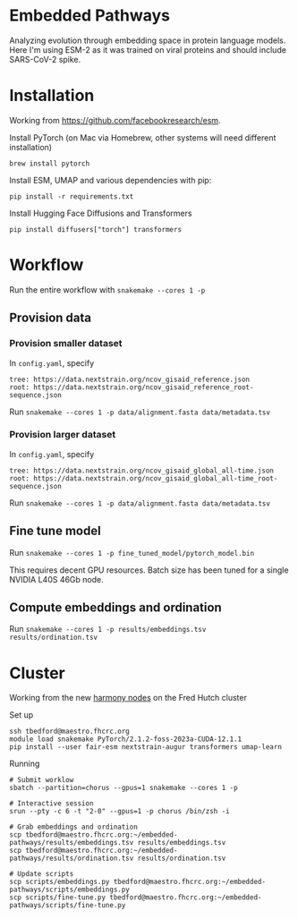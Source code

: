 # Embedded Pathways

Analyzing evolution through embedding space in protein language models. Here I'm
using ESM-2 as it was trained on viral proteins and should include SARS-CoV-2
spike.

# Installation

Working from https://github.com/facebookresearch/esm.

Install PyTorch (on Mac via Homebrew, other systems will need different installation)
```
brew install pytorch
```

Install ESM, UMAP and various dependencies with pip:

```
pip install -r requirements.txt
```

Install Hugging Face Diffusions and Transformers
```
pip install diffusers["torch"] transformers
```

# Workflow

Run the entire workflow with `snakemake --cores 1 -p`

## Provision data

### Provision smaller dataset

In `config.yaml`, specify
```
tree: https://data.nextstrain.org/ncov_gisaid_reference.json
root: https://data.nextstrain.org/ncov_gisaid_reference_root-sequence.json
```

Run `snakemake --cores 1 -p data/alignment.fasta data/metadata.tsv`

### Provision larger dataset

In `config.yaml`, specify
```
tree: https://data.nextstrain.org/ncov_gisaid_global_all-time.json
root: https://data.nextstrain.org/ncov_gisaid_global_all-time_root-sequence.json
```

Run `snakemake --cores 1 -p data/alignment.fasta data/metadata.tsv`

## Fine tune model

Run `snakemake --cores 1 -p fine_tuned_model/pytorch_model.bin`

This requires decent GPU resources. Batch size has been tuned for a single NVIDIA L40S 46Gb node.

## Compute embeddings and ordination

Run `snakemake --cores 1 -p results/embeddings.tsv results/ordination.tsv`

# Cluster

Working from the new [harmony nodes](https://sciwiki.fredhutch.org/scicompannounce/2024-11-17-new-harmony-gpu-nodes/) on the Fred Hutch cluster

Set up
```
ssh tbedford@maestro.fhcrc.org
module load snakemake PyTorch/2.1.2-foss-2023a-CUDA-12.1.1
pip install --user fair-esm nextstrain-augur transformers umap-learn
```

Running
```
# Submit worklow
sbatch --partition=chorus --gpus=1 snakemake --cores 1 -p

# Interactive session
srun --pty -c 6 -t "2-0" --gpus=1 -p chorus /bin/zsh -i

# Grab embeddings and ordination
scp tbedford@maestro.fhcrc.org:~/embedded-pathways/results/embeddings.tsv results/embeddings.tsv
scp tbedford@maestro.fhcrc.org:~/embedded-pathways/results/ordination.tsv results/ordination.tsv

# Update scripts
scp scripts/embeddings.py tbedford@maestro.fhcrc.org:~/embedded-pathways/scripts/embeddings.py
scp scripts/fine-tune.py tbedford@maestro.fhcrc.org:~/embedded-pathways/scripts/fine-tune.py
```
